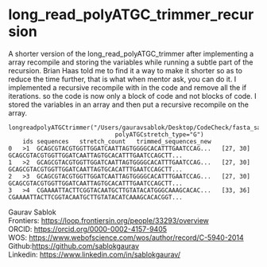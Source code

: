 # long_read_polyATGC_trimmer_recursion
A shorter version of the long_read_polyATGC_trimmer after implementing a array recompile and storing the variables while running a subtle part of the recursion. Brian Haas told me to find it a way to make it shorter so as to reduce the time further, that is what when mentor ask, you can do it. I implemented a recursive recompile with in the code and remove all the if iterations. so the code is now only a block of code and not blocks of code. I stored the variables in an array and then put a recursive recompile on the array. 

```
longreadpolyATGCtrimmer("/Users/gauravsablok/Desktop/CodeCheck/fasta_sample_datasets/test_sample_short.fasta",
                              polyATGCstretch_type="G")
	ids	sequences	stretch_count	trimmed_sequences_new
0	>1	GCAGCGTACGTGGTTGGATCAATTAGTGGGGCACATTTGAATCCAG...	[27, 30]	GCAGCGTACGTGGTTGGATCAATTAGTGCACATTTGAATCCAGCTT...
1	>2	GCAGCGTACGTGGTTGGATCAATTAGTGGGGCACATTTGAATCCAG...	[27, 30]	GCAGCGTACGTGGTTGGATCAATTAGTGCACATTTGAATCCAGCTT...
2	>3	GCAGCGTACGTGGTTGGATCAATTAGTGGGGCACATTTGAATCCAG...	[27, 30]	GCAGCGTACGTGGTTGGATCAATTAGTGCACATTTGAATCCAGCTT...
3	>4	CGAAAATTACTTCGGTACAATGCTTGTATACATGGGCAAAGCACAC...	[33, 36]	CGAAAATTACTTCGGTACAATGCTTGTATACATCAAAGCACACGGT...
```
Gaurav Sablok \
Frontiers: https://loop.frontiersin.org/people/33293/overview \
ORCID: https://orcid.org/0000-0002-4157-9405 \
WOS: https://www.webofscience.com/wos/author/record/C-5940-2014 \
Github:https://github.com/sablokgaurav \
Linkedin: https://www.linkedin.com/in/sablokgaurav/ 
